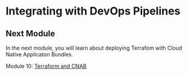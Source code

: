 # Integrating with DevOps Pipelines

## Next Module

In the next module, you will learn about deploying Terrafom with Cloud Native Applicaton Bundles.

Module 10: [Terraform and CNAB](../12-terrafrom-cnab)